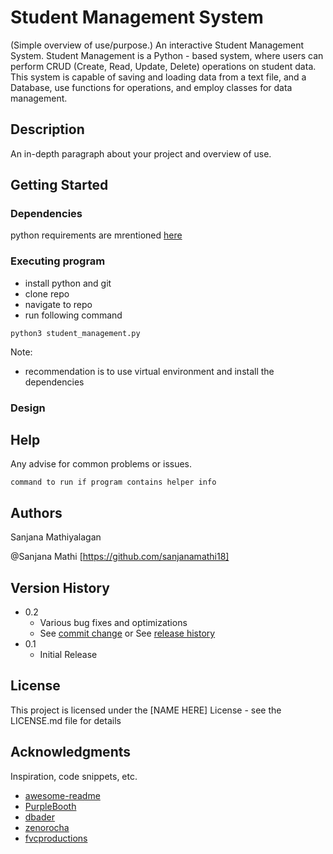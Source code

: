 # Student Management System
(Simple overview of use/purpose.)
An interactive Student Management System.
Student Management is a Python - based system, where users can perform CRUD (Create, Read, Update, Delete) operations on student data. This system is capable of saving and loading data from a text file, and a Database, use functions for operations, and employ classes for data management.

## Description

An in-depth paragraph about your project and overview of use.

## Getting Started

### Dependencies

python requirements are mrentioned [here](requirements.txt)


### Executing program
 - install python and git
 - clone repo
 - navigate to repo
 - run following command
 ```  
 python3 student_management.py
```
Note:
- recommendation is to use virtual environment and install the dependencies

### Design


## Help

Any advise for common problems or issues.
```
command to run if program contains helper info
```

## Authors

Sanjana Mathiyalagan
 
@Sanjana Mathi [https://github.com/sanjanamathi18]

## Version History

* 0.2
    * Various bug fixes and optimizations
    * See [commit change]() or See [release history]()
* 0.1
    * Initial Release

## License

This project is licensed under the [NAME HERE] License - see the LICENSE.md file for details

## Acknowledgments

Inspiration, code snippets, etc.
* [awesome-readme](https://github.com/matiassingers/awesome-readme)
* [PurpleBooth](https://gist.github.com/PurpleBooth/109311bb0361f32d87a2)
* [dbader](https://github.com/dbader/readme-template)
* [zenorocha](https://gist.github.com/zenorocha/4526327)
* [fvcproductions](https://gist.github.com/fvcproductions/1bfc2d4aecb01a834b46)